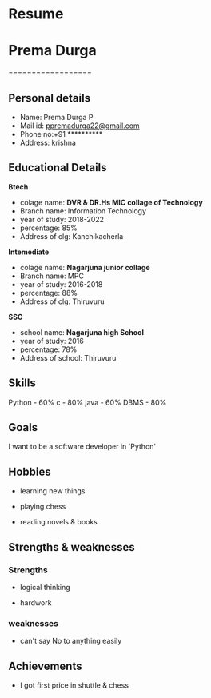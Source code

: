 # Resume

# Prema Durga 
==================

## Personal details
 
 - Name: Prema Durga P<br>
 - Mail id: ppremadurga22@gmail.com<br>
 - Phone no:+91 **********<br>
 - Address: krishna<br>
 
## Educational Details
  
  **Btech**
  
  - colage name: __DVR & DR.Hs MIC collage of Technology__<br>
  - Branch name: Information Technology<br>
  - year of study: 2018-2022<br>
  - percentage: 85%<br>
  - Address of clg: Kanchikacherla<br>

 **Intemediate**
  
  - colage name: __Nagarjuna junior collage__ <br>
  - Branch name: MPC<br>
  - year of study: 2016-2018<br>
  - percentage: 88%<br>
  - Address of clg: Thiruvuru<br>

 **SSC**

  - school name: __Nagarjuna high School__<br>
  - year of study: 2016<br>
  - percentage: 78%<br>
  - Address of school: Thiruvuru<br>

## Skills

 Python  -  60%
 c       -  80%
 java    - 60%
 DBMS    -  80%

## Goals

I want to be a software developer in 'Python'

## Hobbies 

- learning new  things

- playing chess

- reading novels & books

## Strengths & weaknesses

### Strengths

- logical thinking
 
- hardwork

### weaknesses
 - can't say No to anything easily
 
## Achievements
 
 - I got first price in shuttle & chess

 
